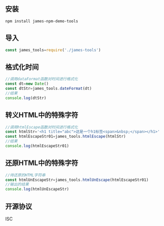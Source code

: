 ## 安装
``
npm install james-npm-demo-tools
``

## 导入
```js
const james_tools=require('./james-tools')
```

## 格式化时间
```js
//调用dataFormat函数对时间进行格式化
const dt=new Date()
const dtStr=james_tools.dateFormat(dt)
//结果
console.log(dtStr)
```

## 转义HTML中的特殊字符
```js
//调用htmlEscape函数对时间进行格式化
const htmlStr='<h1 title="abc">这是一个h1标签<span>&nbsp;</span></h1>'
const htmlEscapeStr01=james_tools.htmlEscape(htmlStr)
//结果
console.log(htmlEscapeStr01)
```

## 还原HTML中的特殊字符
```js
//待还原的HTML字符串
const htmlUnEscapeStr=james_tools.htmlUnEscape(htmlEscapeStr01)
//输出的结果
console.log(htmlUnEscapeStr)
```

## 开源协议
ISC